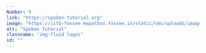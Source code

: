 ```yaml
---
Number: 9
link: "https://spoken-tutorial.org"
image: "https://iitb-fossee-mapathon.fossee.in/static/cms/uploads/images/st-logo.png"
alt: "Spoken Tutorial"
classname: "img-fluid logos"
id: ""
---
```

